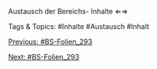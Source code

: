 Austausch
der
Bereichs-
Inhalte
⇐⇒

   Tags & Topics:
   #Inhalte
   #Austausch
   #Inhalt

[Previous: #BS-Folien_293](BS-Folien_293.md)

[Next: #BS-Folien_293](BS-Folien_293.md)